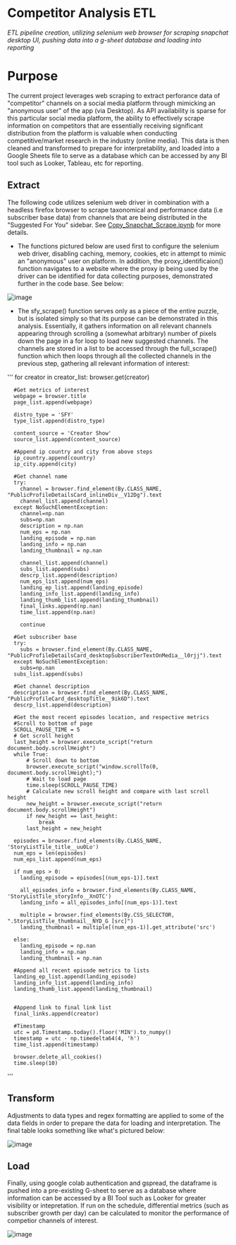 # Competitor Analysis ETL
*ETL pipeline creation, utilizing selenium web browser for scraping snapchat desktop UI, pushing data into a g-sheet database and loading into reporting*

# Purpose 
The current project leverages web scraping to extract perforance data of "competitor" channels on a social media platform through mimicking an "anonymous user" of the app (via Desktop). As API availability is sparse for this particular social media platform, the ability to effectively scrape information on competitors that are essentially receiving significant distribution from the platform is valuable when conducting competitive/market research in the industry (online media). This data is then cleaned and transformed to prepare for interpretability, and loaded into a Google Sheets file to serve as a database which can be accessed by any BI tool such as Looker, Tableau, etc for reporting. 

## Extract 
The following code utilizes selenium web driver in combination with a headless firefox browser to scrape taxonomical and performance data (i.e subscriber base data) from channels that are being distributed in the "Suggested For You" sidebar. See [Copy_Snapchat_Scrape.ipynb](https://github.com/a-memme/competitor_analytics_scrape/blob/main/Copy_Snapchat_Scrape.ipynb) for more details.

- The functions pictured below are used first to configure the selenium web driver, disabling caching, memory, cookies, etc in attempt to mimic an "anonymous" user on platform. In addition, the proxy_identificaion() function navigates to a website where the proxy ip being used by the driver can be identified for data collecting purposes, demonstrated further in the code base. See below:

![image](https://github.com/a-memme/competitor_analytics_scrape/assets/79600550/a2728075-1a02-47f0-b93c-1217e845a30c)

- The sfy_scrape() function serves only as a piece of the entire puzzle, but is isolated simply so that its purpose can be demonstrated in this analysis. Essentially, it gathers information on all relevant channels appearing through scrolling a (somewhat arbitrary) number of pixels down  the page in a for loop  to load new suggested channels. The channels are stored in a list to be accessed through the full_scrape() function which then loops through all the collected channels in the previous step, gathering all relevant information of interest:


'''
    for creator in creator_list:
      browser.get(creator)
  
      #Get metrics of interest
      webpage = browser.title
      page_list.append(webpage)
  
      distro_type = 'SFY'
      type_list.append(distro_type)
  
      content_source = 'Creator Show'
      source_list.append(content_source)
  
      #Append ip country and city from above steps
      ip_country.append(country)
      ip_city.append(city)
  
      #Get channel name
      try:
        channel = browser.find_element(By.CLASS_NAME, "PublicProfileDetailsCard_inlineDiv__V12Dg").text
        channel_list.append(channel)
      except NoSuchElementException:
        channel=np.nan
        subs=np.nan
        description = np.nan
        num_eps = np.nan
        landing_episode = np.nan
        landing_info = np.nan
        landing_thumbnail = np.nan
  
        channel_list.append(channel)
        subs_list.append(subs)
        descrp_list.append(description)
        num_eps_list.append(num_eps)
        landing_ep_list.append(landing_episode)
        landing_info_list.append(landing_info)
        landing_thumb_list.append(landing_thumbnail)
        final_links.append(np.nan)
        time_list.append(np.nan)
  
        continue
  
      #Get subscriber base
      try:
        subs = browser.find_element(By.CLASS_NAME, "PublicProfileDetailsCard_desktopSubscriberTextOnMedia__l0rjj").text
      except NoSuchElementException:
        subs=np.nan
      subs_list.append(subs)
  
      #Get channel description
      description = browser.find_element(By.CLASS_NAME, "PublicProfileCard_desktopTitle__9ik6D").text
      descrp_list.append(description)
  
      #Get the most recent episodes location, and respective metrics
      #Scroll to bottom of page
      SCROLL_PAUSE_TIME = 5
      # Get scroll height
      last_height = browser.execute_script("return document.body.scrollHeight")
      while True:
          # Scroll down to bottom
          browser.execute_script("window.scrollTo(0, document.body.scrollHeight);")
          # Wait to load page
          time.sleep(SCROLL_PAUSE_TIME)
          # Calculate new scroll height and compare with last scroll height
          new_height = browser.execute_script("return document.body.scrollHeight")
          if new_height == last_height:
              break
          last_height = new_height
  
      episodes = browser.find_elements(By.CLASS_NAME, 'StoryListTile_title__uu0Lo')
      num_eps = len(episodes)
      num_eps_list.append(num_eps)
  
      if num_eps > 0:
        landing_episode = episodes[(num_eps-1)].text
  
        all_episodes_info = browser.find_elements(By.CLASS_NAME, 'StoryListTile_storyInfo__XnOTC')
        landing_info = all_episodes_info[(num_eps-1)].text
  
        multiple = browser.find_elements(By.CSS_SELECTOR, ".StoryListTile_thumbnail__NYD_G [src]")
        landing_thumbnail = multiple[(num_eps-1)].get_attribute('src')
  
      else:
        landing_episode = np.nan
        landing_info = np.nan
        landing_thumbnail = np.nan
  
      #Append all recent episode metrics to lists
      landing_ep_list.append(landing_episode)
      landing_info_list.append(landing_info)
      landing_thumb_list.append(landing_thumbnail)
  
  
      #Append link to final link list
      final_links.append(creator)
  
      #Timestamp
      utc = pd.Timestamp.today().floor('MIN').to_numpy()
      timestamp = utc - np.timedelta64(4, 'h')
      time_list.append(timestamp)
  
      browser.delete_all_cookies()
      time.sleep(10)
'''

## Transform
Adjustments to data types and regex formatting are applied to some of the data fields in order to prepare the data for loading and interpretation. The final table looks something like what's pictured below:

![image](https://github.com/a-memme/competitor_analytics_scrape/assets/79600550/c6733abe-e2d5-482a-8531-5095327fc123)

## Load 
Finally, using google colab authentication and gspread, the dataframe is pushed into a pre-existing G-sheet to serve as a database where information can be accessed by a BI Tool such as Looker for greater visibility or intepretation. If run on the schedule, differential metrics (such as subscriber growth per day) can be calculated to monitor the performance of competior channels of interest.

![image](https://github.com/a-memme/competitor_analytics_scrape/assets/79600550/f3c24f05-8348-4d86-b013-5b7424052e34)

